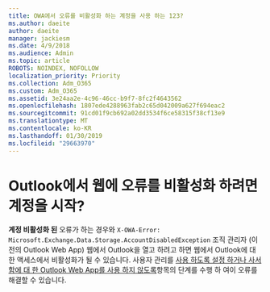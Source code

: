 ```yaml
---
title: OWA에서 오류를 비활성화 하는 계정을 사용 하는 123?
ms.author: daeite
author: daeite
manager: jackiesm
ms.date: 4/9/2018
ms.audience: Admin
ms.topic: article
ROBOTS: NOINDEX, NOFOLLOW
localization_priority: Priority
ms.collection: Adm_O365
ms.custom: Adm_O365
ms.assetid: 3e24aa2e-4c96-46cc-b9f7-8fc2f4643562
ms.openlocfilehash: 1807ede4288963fab2c65d042009a627f694eac2
ms.sourcegitcommit: 91cd01f9cb692a02dd3534f6ce58315f38cf13e9
ms.translationtype: MT
ms.contentlocale: ko-KR
ms.lasthandoff: 01/30/2019
ms.locfileid: "29663970"
---
```

# <a name="getting-an-account-disabled-error-in-outlook-on-the-web"></a>Outlook에서 웹에 오류를 비활성화 하려면 계정을 시작?

**계정 비활성화 된** 오류가 하는 경우와 `X-OWA-Error: Microsoft.Exchange.Data.Storage.AccountDisabledException` 조직 관리자 (이전의 Outlook Web App) 웹에서 Outlook을 열고 하려고 하면 웹에서 Outlook에 대 한 액세스에서 비활성화가 될 수 있습니다. 사용자 관리를 [사용 하도록 설정 하거나 사서함에 대 한 Outlook Web App를 사용 하지 않도록](https://technet.microsoft.com/library/bb124124%28v=exchg.150%29.aspx)항목의 단계를 수행 하 여이 오류를 해결할 수 있습니다.
  
